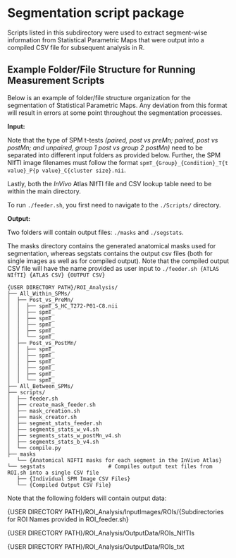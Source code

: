 # Segmentation script package

Scripts listed in this subdirectory were used to extract segment-wise information from Statistical Parametric Maps that were output into a compiled CSV file for subsequent analysis in R.


## Example Folder/File Structure for Running  Measurement Scripts

Below is an example of folder/file structure organization for the segmentation of Statistical Parametric Maps. Any deviation from this format will result in errors at some point throughout the segmentation processes. 

**Input:**

Note that the type of SPM t-tests _(paired, post vs preMn; paired, post vs postMn; and unpaired, group 1 post vs group 2 postMn)_ need to be separated into different input folders as provided below. Further, the SPM NIfTI image filenames must follow the format `spmT_{Group}_{Condition}_T{t value}_P{p value}_C{cluster size}.nii`. 

Lastly, both the _InVivo_ Atlas NIfTI file and CSV lookup table need to be within the main directory. 

To run `./feeder.sh`, you first need to navigate to the `./Scripts/` directory.

**Output:**

Two folders will contain output files: `./masks` and `./segstats`.

The masks directory contains the generated anatomical masks used for segmentation, whereas segstats contains the output csv files (both for single images as well as for compiled output). Note that the compiled output CSV file will have the name provided as user input to `./feeder.sh {ATLAS NIfTI} {ATLAS CSV} {OUTPUT CSV}` 

```
{USER DIRECTORY PATH}/ROI_Analysis/
├── All_Within_SPMs/
│  ├── Post_vs_PreMn/
│  │  ├── spmT_S_HC_T272-P01-C8.nii
│  │  ├── spmT_
│  │  ├── spmT_
│  │  ├── spmT_
│  │  ├── spmT_
│  │  └── spmT_
│  ├── Post_vs_PostMn/
│  │  ├── spmT_
│  │  ├── spmT_
│  │  ├── spmT_
│  │  ├── spmT_
│  │  ├── spmT_
│  │  └── spmT_
├── All_Between_SPMs/   
├── scripts/
│  ├── feeder.sh
│  ├── create_mask_feeder.sh
│  ├── mask_creation.sh
│  ├── mask_creator.sh
│  ├── segment_stats_feeder.sh
│  ├── segments_stats_w_v4.sh
│  ├── segments_stats_w_postMn_v4.sh
│  ├── segments_stats_b_v4.sh
│  └── compile.py  
├── masks                             
   └── {Anatomical NIFTI masks for each segment in the InVivo Atlas}
└── segstats                    # Compiles output text files from ROI.sh into a single CSV file
   ├── {Individual SPM Image CSV Files}
   └── {Compiled Output CSV File}
```

Note that the following folders will contain output data:
  
  {USER DIRECTORY PATH}/ROI_Analysis/InputImages/ROIs/{Subdirectories for ROI Names provided in ROI_feeder.sh} 
  
  {USER DIRECTORY PATH}/ROI_Analysis/OutputData/ROIs_NIfTIs
  
  {USER DIRECTORY PATH}/ROI_Analysis/OutputData/ROIs_txt
